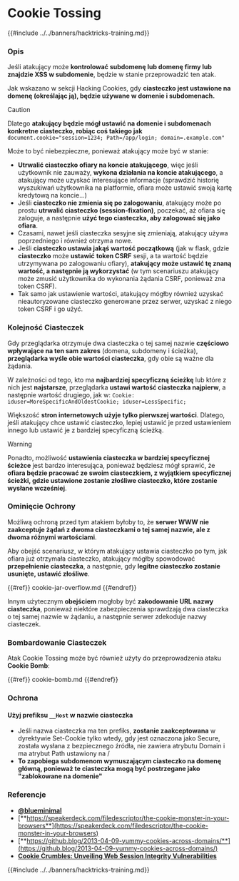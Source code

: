 # Cookie Tossing

{{#include ../../banners/hacktricks-training.md}}

### Opis

Jeśli atakujący może **kontrolować subdomenę lub domenę firmy lub znajdzie XSS w subdomenie**, będzie w stanie przeprowadzić ten atak.

Jak wskazano w sekcji Hacking Cookies, gdy **ciasteczko jest ustawione na domenę (określając ją), będzie używane w domenie i subdomenach.**

> [!CAUTION]
> Dlatego **atakujący będzie mógł ustawić na domenie i subdomenach konkretne ciasteczko, robiąc coś takiego jak** `document.cookie="session=1234; Path=/app/login; domain=.example.com"`

Może to być niebezpieczne, ponieważ atakujący może być w stanie:

- **Utrwalić ciasteczko ofiary na koncie atakującego**, więc jeśli użytkownik nie zauważy, **wykona działania na koncie atakującego**, a atakujący może uzyskać interesujące informacje (sprawdzić historię wyszukiwań użytkownika na platformie, ofiara może ustawić swoją kartę kredytową na koncie...)
- Jeśli **ciasteczko nie zmienia się po zalogowaniu**, atakujący może po prostu **utrwalić ciasteczko (session-fixation)**, poczekać, aż ofiara się zaloguje, a następnie **użyć tego ciasteczka, aby zalogować się jako ofiara**.
- Czasami, nawet jeśli ciasteczka sesyjne się zmieniają, atakujący używa poprzedniego i również otrzyma nowe.
- Jeśli **ciasteczko ustawia jakąś wartość początkową** (jak w flask, gdzie **ciasteczko** może **ustawić** **token CSRF** sesji, a ta wartość będzie utrzymywana po zalogowaniu ofiary), **atakujący może ustawić tę znaną wartość, a następnie ją wykorzystać** (w tym scenariuszu atakujący może zmusić użytkownika do wykonania żądania CSRF, ponieważ zna token CSRF).
- Tak samo jak ustawienie wartości, atakujący mógłby również uzyskać nieautoryzowane ciasteczko generowane przez serwer, uzyskać z niego token CSRF i go użyć.

### Kolejność Ciasteczek

Gdy przeglądarka otrzymuje dwa ciasteczka o tej samej nazwie **częściowo wpływające na ten sam zakres** (domena, subdomeny i ścieżka), **przeglądarka wyśle obie wartości ciasteczka**, gdy obie są ważne dla żądania.

W zależności od tego, kto ma **najbardziej specyficzną ścieżkę** lub które z nich jest **najstarsze**, przeglądarka **ustawi wartość ciasteczka najpierw**, a następnie wartość drugiego, jak w: `Cookie: iduser=MoreSpecificAndOldestCookie; iduser=LessSpecific;`

Większość **stron internetowych użyje tylko pierwszej wartości**. Dlatego, jeśli atakujący chce ustawić ciasteczko, lepiej ustawić je przed ustawieniem innego lub ustawić je z bardziej specyficzną ścieżką.

> [!WARNING]
> Ponadto, możliwość **ustawienia ciasteczka w bardziej specyficznej ścieżce** jest bardzo interesująca, ponieważ będziesz mógł sprawić, że **ofiara będzie pracować ze swoim ciasteczkiem, z wyjątkiem specyficznej ścieżki, gdzie ustawione zostanie złośliwe ciasteczko, które zostanie wysłane wcześniej**.

### Ominięcie Ochrony

Możliwą ochroną przed tym atakiem byłoby to, że **serwer WWW nie zaakceptuje żądań z dwoma ciasteczkami o tej samej nazwie, ale z dwoma różnymi wartościami**.

Aby obejść scenariusz, w którym atakujący ustawia ciasteczko po tym, jak ofiara już otrzymała ciasteczko, atakujący mógłby spowodować **przepełnienie ciasteczka**, a następnie, gdy **legitne ciasteczko zostanie usunięte, ustawić złośliwe**.

{{#ref}}
cookie-jar-overflow.md
{{#endref}}

Innym użytecznym **obejściem** mogłoby być **zakodowanie URL nazwy ciasteczka**, ponieważ niektóre zabezpieczenia sprawdzają dwa ciasteczka o tej samej nazwie w żądaniu, a następnie serwer zdekoduje nazwy ciasteczek.

### Bombardowanie Ciasteczek

Atak Cookie Tossing może być również użyty do przeprowadzenia ataku **Cookie Bomb**:

{{#ref}}
cookie-bomb.md
{{#endref}}

### Ochrona

#### **Użyj prefiksu `__Host` w nazwie ciasteczka**

- Jeśli nazwa ciasteczka ma ten prefiks, **zostanie zaakceptowana** w dyrektywie Set-Cookie tylko wtedy, gdy jest oznaczona jako Secure, została wysłana z bezpiecznego źródła, nie zawiera atrybutu Domain i ma atrybut Path ustawiony na /
- **To zapobiega subdomenom wymuszającym ciasteczko na domenę główną, ponieważ te ciasteczka mogą być postrzegane jako "zablokowane na domenie"**

### Referencje

- [**@blueminimal**](https://twitter.com/blueminimal)
- [**https://speakerdeck.com/filedescriptor/the-cookie-monster-in-your-browsers**](https://speakerdeck.com/filedescriptor/the-cookie-monster-in-your-browsers)
- [**https://github.blog/2013-04-09-yummy-cookies-across-domains/**](https://github.blog/2013-04-09-yummy-cookies-across-domains/)
- [**Cookie Crumbles: Unveiling Web Session Integrity Vulnerabilities**](https://www.youtube.com/watch?v=F_wAzF4a7Xg)

{{#include ../../banners/hacktricks-training.md}}
